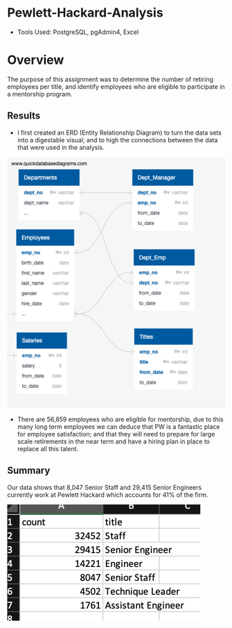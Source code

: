 # Pewlett-Hackard-Analysis


* Tools Used: PostgreSQL, pgAdmin4, Excel

# Overview
  The purpose of this assignment was to determine the number of retiring employees per title, and identify employees who are eligible to participate in a mentorship program. 
  
  
  ## Results
  
  * I first created an ERD (Entity Relationship Diagram) to turn the data sets into a digestable visual; and to high the connections between the data that were used in the analysis. 
  
  
  ![image](https://github.com/TSheridan01/Pewlett-Hackard-Analysis/blob/926bccb264dc16f5155c84f40ea4cd86dd94cbc1/EmployeeDB.png)  
  
  
  
  * There are 56,859 employees who are eligible for mentorship, due to this many long term employees we can deduce that PW is a fantastic place for employee satisfaction; and that they will need to prepare for large scale retirements in the near term and have a hiring plan in place to replace all this talent.
  
  
  ## Summary 
  
  Our data shows that 8,047 Senior Staff and 29,415 Senior Engineers currently work at Pewlett Hackard which accounts for 41% of the firm. 
  
 
  ![image](https://github.com/TSheridan01/Pewlett-Hackard-Analysis/blob/a971e1f42bf186180b1736874ffbc9ab3f2bbb88/TitlesScreenShot.png)  
  
